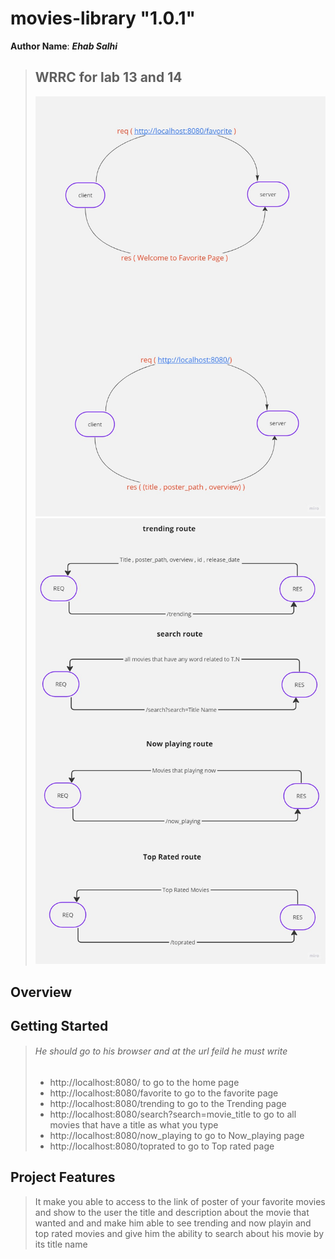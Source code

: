 # movies-library "1.0.1"

**Author Name**: ***Ehab Salhi***

> ## WRRC for lab 13 and 14
>![web request response cycle](./img/Mind%20Map.jpg)
>![web request response cycle](./img/Mind%20Map%20(1).jpg)

## Overview

## Getting Started
<!-- What are the steps that a user must take in order to build this app on their own machine and get it running? -->

> ###### He should go to his browser and at the url feild he must write 
>* http://localhost:8080/ to go to the home page
>* http://localhost:8080/favorite  to go to the favorite page
>* http://localhost:8080/trending to go to the Trending page
>* http://localhost:8080/search?search=movie_title to go to all movies that have a title as what you type 
>* http://localhost:8080/now_playing to go to Now_playing page
>* http://localhost:8080/toprated to go to Top rated page


## Project Features
<!-- What are the features included in you app -->
> It make you able to access to the link of poster of your favorite movies and show to the user the title and description about the movie that wanted and and make him able to see trending and now playin and top rated movies and give him the ability to search about his movie by its title name

